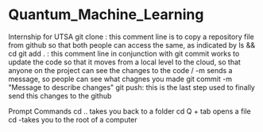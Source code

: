 # Quantum_Machine_Learning
Internship for UTSA
git clone <path from github> : this comment line is to copy a repository file from github so that both people can access the same, as indicated by ls && cd
git add . : this comment line in conjunction with git commit works to update the code so that it moves from a local level to the cloud, so that anyone on the project can see the changes to the code / -m sends a message, so people can see what chagnes you made
git commit -m "Message to describe changes"
git push: this is the last step used to finally send this changes to the github

Prompt Commands
cd .. takes you back to a folder
cd Q + tab opens a file
cd -takes you to the root of a computer
